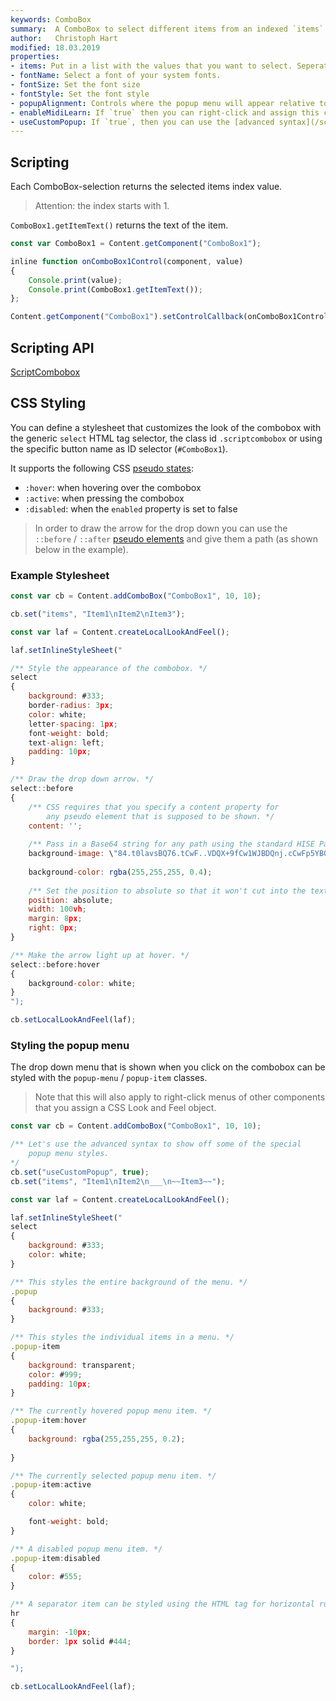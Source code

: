 ```yaml
---
keywords: ComboBox
summary:  A ComboBox to select different items from an indexed `items` list
author:   Christoph Hart
modified: 18.03.2019
properties:
- items: Put in a list with the values that you want to select. Seperate the values with a newline.
- fontName: Select a font of your system fonts. 
- fontSize: Set the font size
- fontStyle: Set the font style
- popupAlignment: Controls where the popup menu will appear relative to the combobox
- enableMidiLearn: If `true` then you can right-click and assign this combobox to a MIDI controller / macro control.
- useCustomPopup: If `true`, then you can use the [advanced syntax](/scripting/scripting-in-hise/scriptpanel#context-menus) for creating complex popup menus with headers, submenus etc.
---
```


## Scripting

Each ComboBox-selection returns the selected items index value. 
> Attention: the index starts with 1.

`ComboBox1.getItemText()` returns the text of the item.

```javascript
const var ComboBox1 = Content.getComponent("ComboBox1");

inline function onComboBox1Control(component, value)
{
	Console.print(value);
	Console.print(ComboBox1.getItemText());
};

Content.getComponent("ComboBox1").setControlCallback(onComboBox1Control);

```
 
## Scripting API
[ScriptCombobox](/scripting/scripting-api/scriptcombobox)

## CSS Styling

You can define a stylesheet that customizes the look of the combobox with the generic `select` HTML tag selector, the class id `.scriptcombobox` or using the specific button name as ID selector (`#ComboBox1`).

It supports the following CSS [pseudo states](/glossary/css#pseudo-states):

- `:hover`: when hovering over the combobox
- `:active`: when pressing the combobox
- `:disabled`: when the `enabled` property is set to false

> In order to draw the arrow for the drop down you can use the `::before` / `::after` [pseudo elements](/glossary/css#pseudo-elements) and give them a path (as shown below in the example).

### Example Stylesheet

```javascript
const var cb = Content.addComboBox("ComboBox1", 10, 10);

cb.set("items", "Item1\nItem2\nItem3");

const var laf = Content.createLocalLookAndFeel();

laf.setInlineStyleSheet("

/** Style the appearance of the combobox. */
select
{
	background: #333;
	border-radius: 3px;
	color: white;
	letter-spacing: 1px;
	font-weight: bold;
	text-align: left;
	padding: 10px;
}

/** Draw the drop down arrow. */
select::before
{
	/** CSS requires that you specify a content property for
	    any pseudo element that is supposed to be shown. */
	content: '';
	
	/** Pass in a Base64 string for any path using the standard HISE Path converter. */
	background-image: \"84.t0lavsBQ76.tCwF..VDQX+9fCw1WJBDQnj.cCwFp5YBQ3NhqCwly0w.QzMCcCwF..d.QTV.gCwFD6YBQpsevCwVtvsBQn.AtCwlavsBQ76.tCMVY\";
	
	background-color: rgba(255,255,255, 0.4);
	
	/** Set the position to absolute so that it won't cut into the text area. */
	position: absolute;
	width: 100vh;
	margin: 8px;
	right: 0px;
}

/** Make the arrow light up at hover. */
select::before:hover
{
	background-color: white;
}
");

cb.setLocalLookAndFeel(laf);
```

### Styling the popup menu

The drop down menu that is shown when you click on the combobox can be styled with the `popup-menu` / `popup-item` classes. 

> Note that this will also apply to right-click menus of other components that you assign a CSS Look and Feel object.


```javascript
const var cb = Content.addComboBox("ComboBox1", 10, 10);

/** Let's use the advanced syntax to show off some of the special
    popup menu styles. 
*/
cb.set("useCustomPopup", true);
cb.set("items", "Item1\nItem2\n___\n~~Item3~~");

const var laf = Content.createLocalLookAndFeel();

laf.setInlineStyleSheet("
select
{
	background: #333;
	color: white;
}

/** This styles the entire background of the menu. */
.popup
{
	background: #333;
}

/** This styles the individual items in a menu. */
.popup-item
{
	background: transparent;
	color: #999;
	padding: 10px;
}

/** The currently hovered popup menu item. */
.popup-item:hover
{
	background: rgba(255,255,255, 0.2);
	
}

/** The currently selected popup menu item. */
.popup-item:active
{
	color: white;

	font-weight: bold;
}

/** A disabled popup menu item. */
.popup-item:disabled
{
	color: #555;
}

/** A separator item can be styled using the HTML tag for horizontal rulers. */
hr
{
	margin: -10px;
	border: 1px solid #444;
}

");

cb.setLocalLookAndFeel(laf);
```



